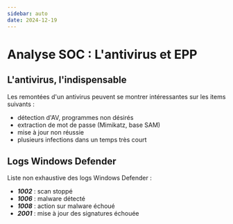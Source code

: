 ```yaml
---
sidebar: auto
date: 2024-12-19
---
```


# Analyse SOC : L'antivirus et EPP
<ESDInfo />

## L'antivirus, l'indispensable

Les remontées d'un antivirus peuvent se montrer intéressantes sur les items suivants :
* détection d'AV, programmes non désirés
* extraction de mot de passe (Mimikatz, base SAM)
* mise à jour non réussie
* plusieurs infections dans un temps très court

## Logs Windows Defender

Liste non exhaustive des logs Windows Defender :

* ***1002*** : scan stoppé
* ***1006*** : malware détecté
* ***1008*** : action sur malware échoué
* ***2001*** : mise à jour des signatures échouée


